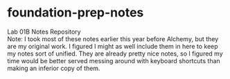 # foundation-prep-notes
Lab 01B Notes Repository
<br>
Note: I took most of these notes earlier this year before Alchemy, but they are my original work. I figured I might as well include them in here to keep my notes sort of unified. They are already pretty nice notes, so I figured my time would be better served messing around with keyboard shortcuts than making an inferior copy of them.
